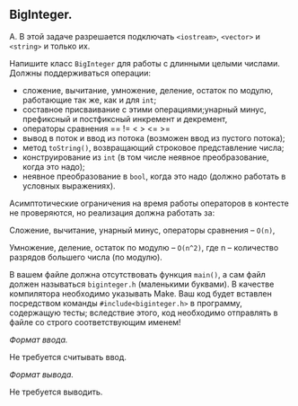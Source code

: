 ## BigInteger. 

A. В этой задаче разрешается подключать `<iostream>`, `<vector>` и `<string>` и только их.

Напишите класс `BigInteger` для работы с длинными целыми числами. Должны поддерживаться операции:
* сложение, вычитание, умножение, деление, остаток по модулю, работающие так же, как и для `int`;
* составное присваивание с этими операциями;унарный минус, префиксный и постфиксный инкремент и декремент,
* операторы сравнения == != < > <= >=
* вывод в поток и ввод из потока (возможен ввод из пустого потока);
* метод `toString()`, возвращающий строковое представление числа;
* конструирование из `int` (в том числе неявное преобразование, когда это надо);
* неявное преобразование в `bool`, когда это надо (должно работать в условных выражениях).


Асимптотические ограничения на время работы операторов в контесте не проверяются, но реализация должна работать за:

Сложение, вычитание, унарный минус, операторы сравнения – `O(n)`,

Умножение, деление, остаток по модулю – `O(n^2)`,
где n – количество разрядов большего числа (по модулю).

В вашем файле должна отсутствовать функция `main()`, а сам файл должен называться `biginteger.h` (маленькими буквами). В качестве компилятора необходимо указывать Make. Ваш код будет вставлен посредством команды `#include<biginteger.h>` в программу, содержащую тесты; вследствие этого, код необходимо отправлять в файле со строго соответствующим именем!

*Формат ввода.*

Не требуется считывать ввод.

*Формат вывода.*

Не требуется выводить.

